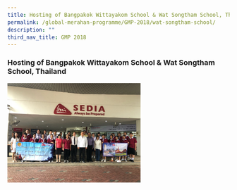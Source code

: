 ```yaml
---
title: Hosting of Bangpakok Wittayakom School & Wat Songtham School, Thailand
permalink: /global-merahan-programme/GMP-2018/wat-songtham-school/
description: ""
third_nav_title: GMP 2018
---
```

### Hosting of Bangpakok Wittayakom School & Wat Songtham School, Thailand 

<img src="/images/wit1.png" style="width:60%">